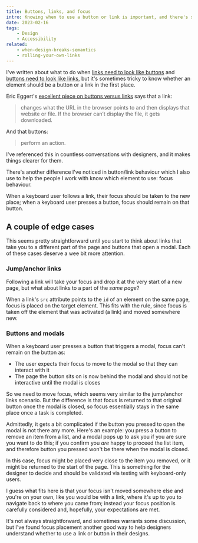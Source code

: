 ```yaml
---
title: Buttons, links, and focus
intro: Knowing when to use a button or link is important, and there's some great guidance out there. Here's another way to work out when to use which.
date: 2023-02-16
tags:
    - Design
    - Accessibility
related:
    - when-design-breaks-semantics
    - rolling-your-own-links
---
```


I've written about what to do when [links need to look like buttons](/blog/when-design-breaks-semantics) and [buttons need to look like links](/blog/if-you-need-a-link-dont-use-a-button), but it's sometimes tricky to know whether an element should be a button or a link in the first place.

Eric Eggert's [excellent piece on buttons versus links](https://yatil.net/blog/buttons-vs-links) says that a link:

> changes what the URL in the browser points to and then displays that website or file. If the browser can’t display the file, it gets downloaded.

And that buttons:

> perform an action.

I've referenced this in countless conversations with designers, and it makes things clearer for them.

There's another difference I've noticed in button/link behaviour which I also use to help the people I work with know which element to use: focus behaviour.

When a keyboard user follows a link, their focus should be taken to the new place; when a keyboard user presses a button, focus should remain on that button.


## A couple of edge cases

This seems pretty straightforward until you start to think about links that take you to a different part of the page and buttons that open a modal. Each of these cases deserve a wee bit more attention.

### Jump/anchor links

Following a link will take your focus and drop it at the very start of a new page, but what about links to a part of the *same page*?

When a link's `src` attribute points to the `id` of an element on the same page, focus is placed on the target element. This fits with the rule, since focus is taken off the element that was activated (a link) and moved somewhere new.

### Buttons and modals

When a keyboard user presses a button that triggers a modal, focus can't remain on the button as:

- The user expects their focus to move to the modal so that they can interact with it
- The page the button sits on is now behind the modal and should not be interactive until the modal is closes

So we need to move focus, which seems very similar to the jump/anchor links scenario. But the difference is that focus is returned to that original button once the modal is closed, so focus essentially stays in the same place once a task is completed.

Admittedly, it gets a bit complicated if the button you pressed to open the modal is not there any more. Here's an example: you press a button to remove an item from a list, and a modal pops up to ask you if you are sure you want to do this; if you confirm you *are* happy to proceed the list item, and therefore button you pressed won't be there when the modal is closed.

In this case, focus might be placed very close to the item you removed, or it might be returned to the start of the page. This is something for the designer to decide and should be validated via testing with keyboard-only users.

I guess what fits here is that your focus isn't moved somewhere else and you're on your own, like you would be with a link, where it's up to you to navigate back to where you came from; instead your focus position is carefully considered and, hopefully, your expectations are met.

It's not always straightforward, and sometimes warrants some discussion, but I've found focus placement another good way to help designers understand whether to use a link or button in their designs.
